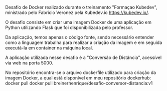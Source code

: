 Desafio de Docker realizado durante o treinamento "Formaçao Kubedev", ministrado pelo Fabricio Veronez pela Kubedev.io <https://kubedev.io/>.

O desafio consiste em criar uma imagem Docker de uma aplicação em Python utilizando Flask que foi disponibilizada pelo professor. 

Da aplicação, temos apenas o código fonte, sendo necessário entender como a linguagem trabalha para realizar a criação da imagem e em seguida executá-la em container na máquina local.

A aplicação utilizada nesse desafio é a "Conversão de Distância", acessível via web na porta 5000.

No repositório encontra-se o arquivo dockerfile utilizado para criação da imagem Docker, a qual está disponível em meu repositório dockerhub:
docker pull docker pull breinerhenrique/desafio-conversor-distancia:v1